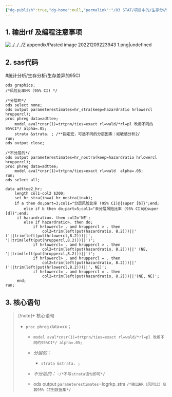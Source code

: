 ```yaml
---
{"dg-publish":true,"dg-home":null,"permalink":"/03 STAT/项目中的/生存分析/03 生存分析-分层（不分层）Cox模型求风险比HR及其CI/","dgPassFrontmatter":true}
---
```



## 1. 输出rtf 及编程注意事项

![../../../Z appendix/Pasted image 20221209223943 1.png|undefined](/img/user/Z%20appendix/Pasted%20image%2020221209223943%201.png)

## 2. sas代码

#统计分析/生存分析/生存差异的95CI

```sas
ods graphics;
/*风险比率HR (95% CI) */

/*分层的*/
ods select none;
ods output parameterestimates=hr_stra(keep=hazardratio hrlowercl hruppercl);
proc phreg data=adttee;
	model aval*cnsr(1)=trtpnn/ties=exact rl=wald/*rl=pl 改用不同的95%CI*/ alpha=.05;
 	strata &strata. ; /**指定宏，可选不同的分层因素：如敏感分析2/
run;
ods output close;

/*不分层的*/
ods output parameterestimates=hr_nostra(keep=hazardratio hrlowercl hruppercl);
proc phreg data=adttee;
	model aval*cnsr(1)=trtpnn/ties=exact rl=wald  alpha=.05;
run;
ods select all;

data adttee2_hr;
	length col1-col2 $200;
	set hr_stra(in=a) hr_nostra(in=b);
	if a then do;part=3;col1="分层风险比率 (95% CI)@{super [b]}";end;
		else if b then do;part=5;col1="未分层风险比率 (95% CI)@{super [d]}";end;
	 if hazardratio=. then col2='NE';
	 	else if hazardratio>. then do;
		 	if hrlowercl> . and hruppercl > . then 
		 		col2=trim(left(put(hazardratio, 8.2)))||' ('||trim(left(put(hrlowercl,8.2)))||', '||trim(left(put(hruppercl,8.2)))||')';
			if hrlowercl= . and hruppercl > . then 
		 		col2=trim(left(put(hazardratio, 8.2)))||' (NE, '||trim(left(put(hruppercl,8.2)))||')';
			if hrlowercl> . and hruppercl = . then 
		 		col2=trim(left(put(hazardratio, 8.2)))||' ('||trim(left(put(hrlowercl,8.2)))||', NE)';
			if hrlowercl= . and hruppercl = . then 
		 		col2=trim(left(put(hazardratio, 8.2)))||'(NE, NE)';
     end;
run;

```

## 3. 核心语句

> [!note]+ 核心语句 
> - `proc phreg` data=xx；
> 	- `model aval*cnsr(1)=trtpnn/ties=exact rl=wald/*rl=pl 改用不同的95%CI*/ alpha=.05;`
> 
> 	- *分层的：*
> 		- `strata &strata. ;`
> 	- *不分层的：*
> 		-`/*不写strata语句即可*/`
> 	- ods output `parameterestimates`=logrkp_stra `/*输出HR（风险比）及其95% CI到数据集*/`

